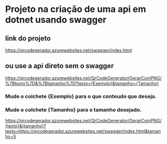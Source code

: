 # Projeto na criação de uma api em dotnet usando swagger


## link do projeto

https://qrcodegerador.azurewebsites.net/swagger/index.html

## ou use a api direto sem o swagger

https://qrcodegerador.azurewebsites.net/QrCodeGenerator/GerarComPNG/%7Btexto%7D&%7Btamanho%7D?texto={Exemplo}&tamanho={Tamanho}

### Mude o colchete {Exemplo} para o que conteudo que deseja.
### Mude o colchete {Tamanho} para o tamanho desejado.


https://qrcodegerador.azurewebsites.net/QrCodeGenerator/GerarComPNG/{texto}&{tamanho}?texto=https://qrcodegerador.azurewebsites.net/swagger/index.html&tamanho=5
